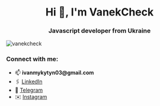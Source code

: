 <h1 align="center">Hi 👋, I'm VanekCheck</h1>
<h3 align="center">Javascript developer from Ukraine</h3>

<p align="left"> <img src="https://komarev.com/ghpvc/?username=vanekcheck&label=Profile%20views&color=0e75b6&style=flat" alt="vanekcheck" /> </p>

<h3 align="left">Connect with me:</h3>
<ul>
  <li>📫 <b>ivanmykytyn03@gmail.com</b></li>
  <li>🖇 <a href="https://www.linkedin.com/in/ivan-mykytyn">LinkedIn</a> </li>
  <li>📸 <a href="https://t.me/VanekCheck">Telegram</a> </li>
  <li>✉️ <a href="https://instagram.com/vanek.check">Instagram</a> </li>
</ul>
